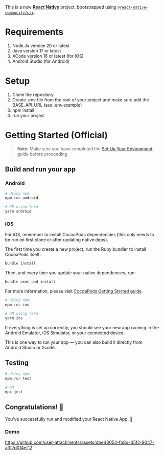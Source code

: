 This is a new [**React Native**](https://reactnative.dev) project, bootstrapped using [`@react-native-community/cli`](https://github.com/react-native-community/cli).

# Requirements
1. Node.Js version 20 or latest
2. Java version 17 or latest
3. XCode version 16 or latest (for IOS)
4. Android Studio (for Android)

# Setup

1. Clone the repository
2. Create .env file from the root of your project and make sure add the BASE_API_URL (see .env.example)
3. npm install
4. run your project

# Getting Started (Official)

> **Note**: Make sure you have completed the [Set Up Your Environment](https://reactnative.dev/docs/set-up-your-environment) guide before proceeding.

## Build and run your app

### Android

```sh
# Using npm
npm run android

# OR using Yarn
yarn android
```

### iOS

For iOS, remember to install CocoaPods dependencies (this only needs to be run on first clone or after updating native deps).

The first time you create a new project, run the Ruby bundler to install CocoaPods itself:

```sh
bundle install
```

Then, and every time you update your native dependencies, run:

```sh
bundle exec pod install
```

For more information, please visit [CocoaPods Getting Started guide](https://guides.cocoapods.org/using/getting-started.html).

```sh
# Using npm
npm run ios

# OR using Yarn
yarn ios
```

If everything is set up correctly, you should see your new app running in the Android Emulator, iOS Simulator, or your connected device.

This is one way to run your app — you can also build it directly from Android Studio or Xcode.

## Testing

```sh
# Using npm
npm run test

# OR
npx jest
```

## Congratulations! :tada:

You've successfully run and modified your React Native App. :partying_face:

### Demo


https://github.com/user-attachments/assets/dbe43054-fb8d-45f2-9047-a3f7d014ef12




